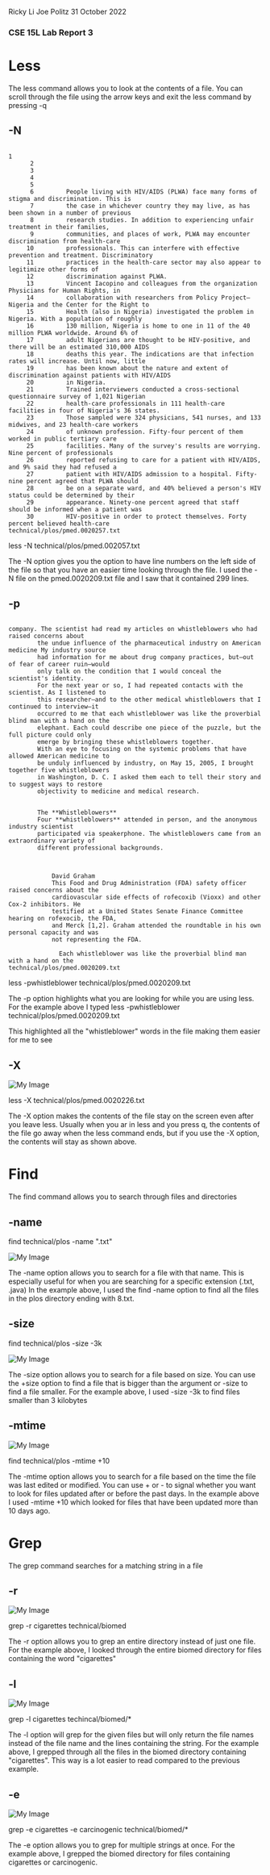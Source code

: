 Ricky Li
Joe Politz
31 October 2022

### CSE 15L Lab Report 3

# Less

The less command allows you to look at the contents of a file. You can scroll through the file using the arrow keys and exit the less command by pressing -q

## -N
```

1
      2
      3
      4
      5
      6         People living with HIV/AIDS (PLWA) face many forms of stigma and discrimination. This is
      7         the case in whichever country they may live, as has been shown in a number of previous
      8         research studies. In addition to experiencing unfair treatment in their families,
      9         communities, and places of work, PLWA may encounter discrimination from health-care
     10         professionals. This can interfere with effective prevention and treatment. Discriminatory
     11         practices in the health-care sector may also appear to legitimize other forms of
     12         discrimination against PLWA.
     13         Vincent Iacopino and colleagues from the organization Physicians for Human Rights, in
     14         collaboration with researchers from Policy Project–Nigeria and the Center for the Right to
     15         Health (also in Nigeria) investigated the problem in Nigeria. With a population of roughly
     16         130 million, Nigeria is home to one in 11 of the 40 million PLWA worldwide. Around 6% of
     17         adult Nigerians are thought to be HIV-positive, and there will be an estimated 310,000 AIDS
     18         deaths this year. The indications are that infection rates will increase. Until now, little
     19         has been known about the nature and extent of discrimination against patients with HIV/AIDS
     20         in Nigeria.
     21         Trained interviewers conducted a cross-sectional questionnaire survey of 1,021 Nigerian
     22         health-care professionals in 111 health-care facilities in four of Nigeria's 36 states.
     23         Those sampled were 324 physicians, 541 nurses, and 133 midwives, and 23 health-care workers
     24         of unknown profession. Fifty-four percent of them worked in public tertiary care
     25         facilities. Many of the survey's results are worrying. Nine percent of professionals
     26         reported refusing to care for a patient with HIV/AIDS, and 9% said they had refused a
     27         patient with HIV/AIDS admission to a hospital. Fifty-nine percent agreed that PLWA should
     28         be on a separate ward, and 40% believed a person's HIV status could be determined by their
     29         appearance. Ninety-one percent agreed that staff should be informed when a patient was
     30         HIV-positive in order to protect themselves. Forty percent believed health-care
technical/plos/pmed.0020257.txt

```
less -N technical/plos/pmed.002057.txt

The -N option gives you the option to have line numbers on the left side of the file so that you have an easier time looking through the file. I used the -N file on the pmed.0020209.txt file and I saw that it contained 299 lines.

## -p

```

company. The scientist had read my articles on whistleblowers who had raised concerns about
        the undue influence of the pharmaceutical industry on American medicine My industry source
        had information for me about drug company practices, but—out of fear of career ruin—would
        only talk on the condition that I would conceal the scientist's identity.
        For the next year or so, I had repeated contacts with the scientist. As I listened to
        this researcher—and to the other medical whistleblowers that I continued to interview—it
        occurred to me that each whistleblower was like the proverbial blind man with a hand on the
        elephant. Each could describe one piece of the puzzle, but the full picture could only
        emerge by bringing these whistleblowers together.
        With an eye to focusing on the systemic problems that have allowed American medicine to
        be unduly influenced by industry, on May 15, 2005, I brought together five whistleblowers
        in Washington, D. C. I asked them each to tell their story and to suggest ways to restore
        objectivity to medicine and medical research.


        The **Whistleblowers**
        Four **whistleblowers** attended in person, and the anonymous industry scientist
        participated via speakerphone. The whistleblowers came from an extraordinary variety of
        different professional backgrounds.



            David Graham
            This Food and Drug Administration (FDA) safety officer raised concerns about the
            cardiovascular side effects of rofecoxib (Vioxx) and other Cox-2 inhibitors. He
            testified at a United States Senate Finance Committee hearing on rofexocib, the FDA,
            and Merck [1,2]. Graham attended the roundtable in his own personal capacity and was
            not representing the FDA.

              Each whistleblower was like the proverbial blind man with a hand on the
technical/plos/pmed.0020209.txt

```

less -pwhistleblower technical/plos/pmed.0020209.txt

The -p option highlights what you are looking for while you are using less. For the example above I typed less -pwhistleblower technical/plos/pmed.0020209.txt 

This highlighted all the "whistleblower" words in the file making them easier for me to see

## -X

![My Image](sc-lab-report3-6.JPG)

less -X technical/plos/pmed.0020226.txt

The -X option makes the contents of the file stay on the screen even after you leave less. Usually when you ar in less and you press q, the contents of the file go away when the less command ends, but if you use the -X option, the contents will stay as shown above.

# Find

The find command allows you to search through files and directories

## -name

find technical/plos -name ".txt"

![My Image](sc-lab-report3.JPG)

The -name option allows you to search for a file with that name. This is especially useful for when you are searching for a specific extension (.txt, .java) In the example above, I used the find -name option to find all the files in the plos directory ending with 8.txt.

## -size

find technical/plos -size -3k

![My Image](sc-lab-report3-2.JPG)

The -size option allows you to search for a file based on size. You can use the +size option to find a file that is bigger than the argument or -size to find a file smaller. For the example above, I used -size -3k to find files smaller than 3 kilobytes 

## -mtime

![My Image](sc-lab-report3-3.JPG)

find technical/plos -mtime +10

The -mtime option allows you to search for a file based on the time the file was last edited or modified. You can use + or - to signal whether you want to look for files updated after or before the past days. In the example above I used -mtime +10 which looked for files that have been updated more than 10 days ago.


# Grep

The grep command searches for a matching string in a file

## -r

![My Image](sc-lab-report3-7.JPG)

grep -r cigarettes technical/biomed

The -r option allows you to grep an entire directory instead of just one file. For the example above, I looked through the entire biomed directory for files containing the word "cigarettes"

## -l 

![My Image](sc-lab-report3-8.JPG)

grep -l cigarettes techincal/biomed/*

The -l option will grep for the given files but will only return the file names instead of the file name and the lines containing the string. For the example above, I grepped through all the files in the biomed directory containing "cigarettes". This way is a lot easier to read compared to the previous example.

## -e 

![My Image](sc-lab-report3-9.JPG)

grep -e cigarettes -e carcinogenic technical/biomed/*

The -e option allows you to grep for multiple strings at once. For the example above, I grepped the biomed directory for files containing cigarettes or carcinogenic.

